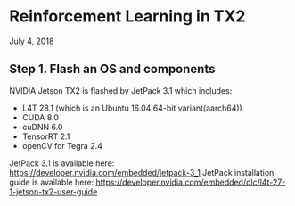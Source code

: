 Reinforcement Learning in TX2
=============================
July 4, 2018

Step 1. Flash an OS and components
-----------------------------
NVIDIA Jetson TX2 is flashed by JetPack 3.1 which includes:
* L4T 28.1 (which is an Ubuntu 16.04 64-bit variant(aarch64))
* CUDA 8.0
* cuDNN 6.0
* TensorRT 2.1
* openCV for Tegra 2.4

JetPack 3.1 is available here: 
  https://developer.nvidia.com/embedded/jetpack-3_1
JetPack installation guide is available here: 
  https://developer.nvidia.com/embedded/dlc/l4t-27-1-jetson-tx2-user-guide
